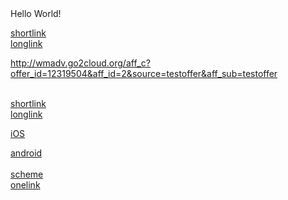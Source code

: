 <html>
<head>
</head>
<body>
Hello World!
  
  <a href="https://babylonbytelushealth.onelink.me/b68S/574f041c">shortlink</a>
  <br>
  <a href="https://babylonbytelushealth.onelink.me/b68S?pid=TEST&c=TEST&af_dp=babylonbytelushealth%3A%2F%2Fconsult&af_web_dp=https%3A%2F%2Fwww.telus.com%2Fen%2Fbc%2Fhealth%2Fpersonal%2Fbabylon%3FINTCMP%3DVAN_babylon">longlink</a>
  
  <a href="http://wmadv.go2cloud.org/aff_c?offer_id=12319504&aff_id=2&source=testoffer&aff_sub=testoffer">http://wmadv.go2cloud.org/aff_c?offer_id=12319504&aff_id=2&source=testoffer&aff_sub=testoffer</a>
  
  <br>
  <a href="https://sports.onelink.me/595412233/nbaleaguepasspreview">shortlink</a>
  <br>
  <a href="https://sports.onelink.me/595412233?pid=LandingPage&c=US_Engagement_YMktg_NBALeaguePass&af_sub1=Engagement&af_sub2=US_YMktg&af_sub5=EarlBirdPassPreview_Static&af_dp=ysportacular%3A%2F%2Fv2%2Flivehub%3FchannelId%3Dnba&af_web_dp=https%3A%2F%2Fsports.yahoo.com%2Fvideos%2Fthe-bounce">longlink</a>
  
  
  
  <a href="http://liquidpch.go2cloud.org/aff_c?offer_id=6162&aff_id=1&source=testoffer&aff_sub=testoffer">iOS</a>
  
<a href="http://liquidpch.go2cloud.org/aff_c?offer_id=6164&aff_id=1&source=testoffer&aff_sub=testoffer">android</a>
<br>
<br>
<a href="grab://open?screenType=CONSENT&webviewUrl=https%3A%2F%2Fapi.grab.com%2Fgrabid%2Fv1%2Foauth2%2Fgrablet%2Fconfig%3Fclient_id%3D43235be85f5849b39ded901e4bda14fc%26redirect_url%3Dhttps%3A%2F%2Fgrab.hooq.tv%2Fsetup">scheme</a>
<br>
<a href="https://grab.onelink.me/2695613898?pid=test&c=yc&is_retargeting=true&af_dp=grab%3A%2F%2Fopen%3FscreenType%3DCONSENT%26webviewUrl%3Dhttps%3A%2F%2Fapi.grab.com%2Fgrabid%2Fv1%2Foauth2%2Fgrablet%2Fconfig%3Fclient_id%3D43235be85f5849b39ded901e4bda14fc%26redirect_url%3Dhttps%3A%2F%2Fgrab.hooq.tv%2Fsetup&af_force_deeplink=true&af_web_dp=https%3A%2F%2Fwww.grab.com%2F&af_ios_url=https%3A%2F%2Fwww.grab.com%2F">onelink</a>
<br>
</body>
</html>
